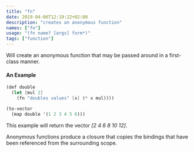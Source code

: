 ```yaml
---
title: "fn"
date: 2019-04-06T12:19:22+02:00
description: "creates an anonymous function"
names: ["fn"]
usage: "(fn name? [args] form*)"
tags: ["function"]
---
```

Will create an anonymous function that may be passed around in a first-class manner.

#### An Example

~~~scheme
(def double
  (let [mul 2]
    (fn "doubles values" [x] (* x mul))))

(to-vector
  (map double '(1 2 3 4 5 6)))
~~~

This example will return the vector _[2 4 6 8 10 12]_.

Anonymous functions produce a closure that copies the bindings that have been referenced from the surrounding scope.
